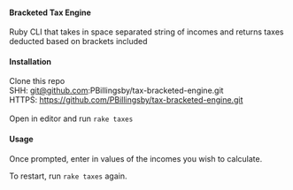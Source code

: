 #### Bracketed Tax Engine

Ruby CLI that takes in space separated string of incomes and returns taxes deducted based on brackets included

#### Installation

Clone this repo<br>
SHH: git@github.com:PBillingsby/tax-bracketed-engine.git<br>
HTTPS: https://github.com/PBillingsby/tax-bracketed-engine.git<br>
<br>
Open in editor and run `rake taxes`

#### Usage

Once prompted, enter in values of the incomes you wish to calculate.<br>

To restart, run `rake taxes` again.
